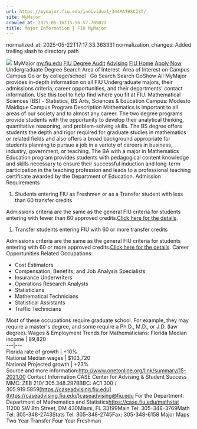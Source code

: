 ```yaml
---
url: https://mymajor.fiu.edu/individual/344MATHSC2ST/
site: MyMajor
crawled_at: 2025-05-16T15:56:57.705022
title: Major Information | FIU MyMajor
---
```

normalized_at: 2025-05-22T17:17:33.363331
normalization_changes: Added trailing slash to directory path

![](https://mymajor.fiu.edu/assets/logo-T4VPR2BI.png)
MyMajor
[my.fiu.edu](https://my.fiu.edu/)
[FIU Degree Audit](https://dasa.fiu.edu/all-departments/advising/panther-success-hub/panther-degree-audit/)
[Advising](https://advising.fiu.edu)
[FIU Home](https://www.fiu.edu/)
[Apply Now](https://admissions.fiu.edu/)
Undergraduate Degree Search
Area of Interest
​
Area of Interest
on
Campus
​
Campus
Go
or by college/school
​
​
Go
Search
Search
GoShow All
MyMajor provides in-depth information on all FIU Undergraduate majors, their admissions criteria, career opportunities, and their departments' contact information. Use this tool to help find where you fit at FIU.
Mathematical Sciences (BS) - Statistics,
BS
Arts, Sciences & Education
Campus:
Modesto Maidique Campus
Program Description
Mathematics is important to all areas of our society and to almost any career. The two degree programs provide students with the opportunity to develop their analytical thinking, quantitative reasoning, and problem-solving skills. The BS degree offers students the depth and rigor required for graduate studies in mathematics or related fields and also offers a broad background appropriate for students planning to pursue a job in a variety of careers in business, industry, government, or teaching. The BA with a major in Mathematics Education program provides students with pedagogical content knowledge and skills necessary to ensure their successful induction and long-term participation in the teaching profession and leads to a professional teaching certificate awarded by the Department of Education.
Admission Requirements
  1. Students entering FIU as Freshmen or as a Transfer student with less than 60 transfer credits


Admissions criteria are the same as the general FIU criteria for students entering with fewer than 60 approved credits.[Click here for the details](http://admissions.fiu.edu/apply/freshman/).
  1. Transfer students entering FIU with 60 or more transfer credits


Admissions criteria are the same as the general FIU criteria for students entering with 60 or more approved credits.[Click here for the details](http://admissions.fiu.edu/apply/transfer/).
Career Opportunities
Related Occupations:
  * Cost Estimators
  * Compensation, Benefits, and Job Analysis Specialists
  * Insurance Underwriters
  * Operations Research Analysts
  * Statisticians
  * Mathematical Technicians
  * Statistical Assistants
  * Traffic Technicians


Most of these occupations require graduate school. For example, they may require a master's degree, and some require a Ph.D., M.D., or J.D. (law degree).
Wages & Employment Trends for Mathematicians:
Florida Median income | 89,820  
---|---  
Florida rate of growth | +10%  
National Median wages | $103,720  
National Projected growth | +23%  
Source and more information:<http://www.onetonline.org/link/summary/15-2021.00>
Contact Information
CASE Center for Advising & Student Success
MMC: ZEB 210/ 305.348.2978BBC: AC1 300 / 305.919.5859[https://caseadvising.fiu.edu](https://caseadvising.fiu.edu/)caseadvising@fiu.edu
For the Department:
Department of Mathematics and Statistics<https://case.fiu.edu/mathstat>
11200 SW 8th Street, DM 430Miami, FL 33199Main Tel: 305-348-3769Math Tel: 305-348-2743Stats Tel: 305-348-2745Fax: 305-348-6158
Major Maps
Two Year Transfer
Four Year Freshman
